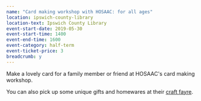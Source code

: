 ```yaml
---
name: "Card making workshop with HOSAAC: for all ages"
location: ipswich-county-library
location-text: Ipswich County Library
event-start-date: 2019-05-30
event-start-time: 1400
event-end-time: 1600
event-category: half-term
event-ticket-price: 3
breadcrumb: y
---
```


Make a lovely card for a family member or friend at HOSAAC's card making workshop.

You can also pick up some unique gifts and homewares at their [craft fayre](/events/ipswich-2019-05-30-craft-fayre/).
